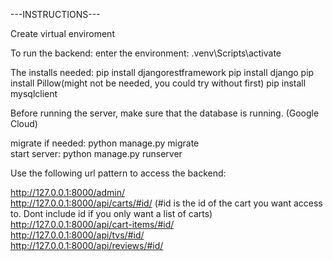 ---INSTRUCTIONS---

Create virtual enviroment

To run the backend:
enter the environment: .venv\Scripts\activate

The installs needed:
pip install djangorestframework
pip install django
pip install Pillow(might not be needed, you could try without first)
pip install mysqlclient

Before running the server, make sure that the database is running. (Google Cloud)

migrate if needed: python manage.py migrate  
start server: python manage.py runserver




Use the following url pattern to access the backend:

http://127.0.0.1:8000/admin/  
http://127.0.0.1:8000/api/carts/#id/ (#id is the id of the cart you want access to. Dont include id if you only want a list of carts)  
http://127.0.0.1:8000/api/cart-items/#id/  
http://127.0.0.1:8000/api/tvs/#id/  
http://127.0.0.1:8000/api/reviews/#id/  
